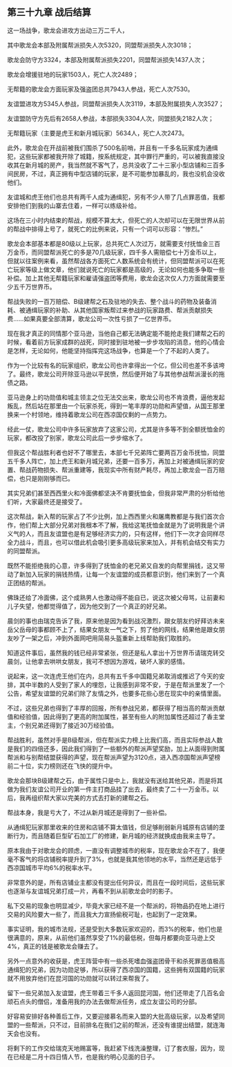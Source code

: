 ## 第三十九章 战后结算

这一场战争，歌龙会进攻方出动三万二千人，

其中歌龙会本部及附属帮派损失人次5320，同盟帮派损失人次3018；

歌龙会防守方3324，本部及附属帮派损失2201，同盟帮派损失1437人次；

歌龙会增援驻地的玩家1503人，死亡人次2489；

无帮籍的歌龙会方面玩家及强盗团总共7943人参战，死亡人次7530。

友谊盟进攻方5345人参战，同盟帮派损失人次3119，本部及附属损失人次3527；

友谊盟防守方先后有2658人参战，本部损失3304人次，同盟损失2182人次；

无帮籍玩家（主要是虎王和新月城玩家）5634人，死亡人次2473。

此外，歌龙会在开战前被我们围杀了500名前哨，并且有一千多名玩家成为通缉犯，这些玩家都被我开除了城籍，按系统规定，其中罪行严重的，可以被我直接没收其在新月城的房产，我当然就不客气了，总共没收了二十三家小型店铺和三百多间民房，不过，真正拥有中型店铺的玩家，是不可能参加暴乱的，我也没机会没收他们。

友谊城和虎王他们也总共有两千人成为通缉犯，另有不少人带了几点罪恶值，我都安排他们到我的山寨去住着，一样可以练级补给。

这场在三小时内结束的帮战，规模不算太大，但死亡的人次却可以在无限世界从前的帮战中排得上号了，就死亡的比例来说，只有一个词可以形容：“惨烈。”

歌龙会本部基本都是80级以上玩家，总共死亡人次过万，就需要支付抚恤金三百万金币，而同盟帮派死亡的多是70几级玩家，四千多人需赔偿七十万金币以上，但就以往案例来看，虽然帮战各方面死亡人数系统会有统计，但同盟帮派可以在死亡玩家等级上做文章，他们就说死亡的玩家都是高级的，无论如何也能多争取一些补偿。加上其他无帮籍玩家和雇请强盗团等费用，歌龙会这次仅人力方面就需要至少五千万世界币。

帮战失败的一百万赔偿、B级建帮之石及驻地的失去、整个战斗的药物及装备消耗、被通缉玩家的补助、从其他国家叛帮过来参战的玩家路费、帮派贡献损失费……如果真要全部清算，歌龙公司一次性亏损了一亿世界币。

现在我才真正的同情那个亚马逊，当他自己都无法确定能不能抢走我们建帮之石的时候，看着前方玩家成群的战死，同时接到驻地被一步步攻陷的消息，他的心情会是怎样，无论如何，他能坚持指挥完这场战争，也算是一个了不起的人类了。

作为一个比较有名的玩家组织，歌龙公司也许拿得出一个亿，但公司也差不多该垮了。最终，歌龙公司开除亚马逊以平民愤，然后便开始了与其他参战帮派漫长的拖债之路。

亚马逊身上的功勋值和城主领主之位无法交出来，歌龙公司也不肯浪费，逼他发起叛乱，然后站在那里由一个玩家杀死，得到一笔丰厚的功勋和声望值，从国王那里换来一个村领地，维持着歌龙公司在西凉国仅剩的一点势力。

经此一仗，歌龙公司中许多玩家放弃了这家公司，尤其是许多等不到全额抚恤金的玩家，都改投了别家，歌龙公司此后一步步缩水了。

但我这个帮战胜利者也好不了哪里去，本部七千兄弟阵亡要两百万金币抚恤，同盟五千多人阵亡，加上虎王和新月城兄弟，还要一百多万，再加上对被通缉玩家的安置、帮战药物损失、帮派重建等，我现实中所有财产耗尽，再加上歌龙会一百万赔偿，也只是刚刚够而已。

其实兄弟们甚至西西里火和冷面佛都坚决不肯要抚恤金，但我非常严肃的分析给他们听，大家最终还是接受了。

这次帮战，新入帮的玩家占了不少比例，加上西西里火和屠鹰教都是与我们首次合作，他们帮上大部分兄弟对我根本不了解，我给这笔抚恤金就是为了说明我是个讲义气的人，而且友谊盟也是有足够经济实力的，只有这样，他们下一次才会同样尽全力战斗，而且，也可以借此机会吸引更多高级玩家来加入，并有机会结交有实力的同盟帮派。

既然不能拒绝我的心意，许多得到了抚恤金的老兄弟又自发的向帮里捐钱，这又带动了新加入玩家的捐钱热情，让每一个友谊盟的成员都意识到，他们来到了一个真正团结的帮派。

佛珠还给了冷面佛，这个成熟男人也激动得不能自已，说这次被父母骂，让前妻和儿子失望，他都觉得值了，因为他交到了一个真正的好兄弟。

晨剑的事也由瑞克告诉了我，原来他是因为看到战况激烈，跟女朋友约好拜访未来岳父岳母的事都顾不上了，结果女朋友一气之下，剪了他的网线，结果他是跟女朋友吵了一架之后，冲到外面网吧用简易头盔重新上线帮助我们取胜的。

知道这件事后，虽然我的钱已经非常紧张，但还是私人拿出十万世界币请瑞克转交晨剑，让他拿去哄哄女朋友，我可不想因为游戏，破坏人家的感情。

说起来，这一次连虎王他们在内，总共有五千多中国籍兄弟取消或推迟了今天的安排，其中半数的人受到了家人的埋怨，让我感到非常不安，于是在帮派里发了一个公告，希望友谊盟的兄弟们除了友情之外，也要多花些心思在现实中的亲情里面。

不过，这些兄弟也得到了丰厚的回报，所有参战兄弟，都获得了相当高的帮派贡献值和经验值，因此得到了更高的附加属性，甚至有些人的附加属性还超过了香主堂主，个别兄弟还得到了接近30万经验值。

帮战胜利，虽然对手是B级帮派，但在帮派实力榜上比我们高，而且实际参战人数是我们的四倍还多，因此我们得到了一些额外的帮派声望奖励，加上从面得到附属帮派和与别帮结盟获得的声望，现在帮派声望为3120点，进入西凉国帮派声望榜前二十位，实力榜则还在飞快的提升中。

歌龙会那块B级建帮之石，由于属性只是中上，我就没有送给其他兄弟，而是将其做为我们友谊公司开业的第一件主打商品挂了出去，最终卖了二十一万金币。以后，我再组织帮大家以完美的方式去打新的建帮之石。

帮战本身，我是亏大了，不过从新月城还是得到了一些补偿。

从通缉犯玩家那里收来的住房和店铺不算太值钱，但足够削弱新月城原有店铺的垄断行为，而且随着巨型矿石加工厂的修建，新月城的经济就换成由我来主导了。

原本我由于对歌龙会的顾虑，一直没有调整城市的税率，现在歌龙会不在了，我便毫不客气的将店铺税率提升到了3%，也就是我其他领地的水平，当然还是远低于西凉国城市平均6%的税率水平。

非常意外的是，所有店铺业主都没有提出任何异议，而且在一段时间后，这些玩家也逐渐与友谊城兄弟打成一片，再看不到从前歌龙会时的影子。

私下交易的现象也明显减少，毕竟大家已经不是一个帮派的，将物品扔在地上进行交易的风险要大一些了，而且我大力宣扬偷税可耻，也起到了一定效果。

事实证明，我的城市法规，还是受到大多数玩家欢迎的，而3%的税率，他们也是很满意的，原来，从前他们虽然享受了1%的最低税，但每月都要向亚马逊上交4%，真正的钱是被歌龙会赚去了。

另外一点意外的收获是，虎王阵营中有一些杀死嗜血强盗团骨干和杀死罪恶值极高通缉犯的兄弟，因为功勋足够，所以获得了西凉国的国籍，这些拥有双国籍的玩家就不用放弃他们在昆河国的功勋就可以转过来帮我了。

留下一些兄弟加入友谊盟，虎王带着三千多人返回昆河国，他们还带走了几百名会顽石点头的僧侣，准备用我的办法去做帮派任务，成立友谊公司的分部。

好容易安排好各种善后工作，又要迎接慕名而来入盟的大批高级玩家，以及希望同盟的一些帮派，只不过，目前排名在我们之前的帮派，还没有谁提出结盟，就连海天会也没有。

将剩下的工作交给瑞克天地赐富等，我赶紧下线洗澡整理，订了套衣服，因为，现在已经是二月十四日情人节，也是我约明心见面的日子。

